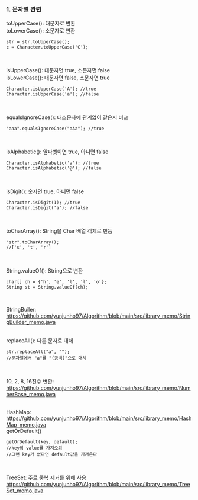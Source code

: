 ### 1. 문자열 관련  
toUpperCase(): 대문자로 변환  
toLowerCase(): 소문자로 변환  
```
str = str.toUpperCase();
c = Character.toUpperCase('C');
```
<br/>

isUpperCase(): 대문자면 true, 소문자면 false  
isLowerCase(): 대문자면 false, 소문자면 true
```
Character.isUpperCase('A'); //true
Character.isUpperCase('a'); //false
```
<br/>

equalsIgnoreCase(): 대소문자에 관계없이 같은지 비교
```
"aaa".equalsIgnoreCase("aAa"); //true
```
<br/>

isAlphabetic(): 알파벳이면 true, 아니면 false
```
Character.isAlphabetic('a'); //true
Character.isAlphabetic('@'); //false
```
<br/>

isDigit(): 숫자면 true, 아니면 false
```
Character.isDigit(1); //true
Character.isDigit('a'); //false
```
<br/>

toCharArray(): String을 Char 배열 객체로 만듬
```
"str".toCharArray();
//['s', 't', 'r']
```
<br/>

String.valueOf(): String으로 변환
```
char[] ch = {'h', 'e', 'l', 'l', 'o'};
String st = String.valueOf(ch);
```
<br/>

StringBuiler: https://github.com/yunjunho97/Algorithm/blob/main/src/library_memo/StringBuilder_memo.java
<br/>
<br/>

replaceAll(): 다른 문자로 대체
```
str.replaceAll("a", "");
//문자열에서 "a"를 "(공백)"으로 대체
```
<br/>

10, 2, 8, 16진수 변환:
https://github.com/yunjunho97/Algorithm/blob/main/src/library_memo/NumberBase_memo.java
<br/>
<br/>

HashMap:  
https://github.com/yunjunho97/Algorithm/blob/main/src/library_memo/HashMap_memo.java  
getOrDefault()
```
getOrDefault(key, default);
//key의 value를 가져오되
//그런 key가 없다면 default값을 가져온다
```
<br/>

TreeSet: 주로 중복 제거를 위해 사용  
https://github.com/yunjunho97/Algorithm/blob/main/src/library_memo/TreeSet_memo.java
<br/>